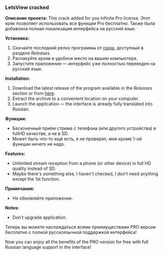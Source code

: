 ### LetsView cracked

**Описание проекта:**
This crack added for you infinite Pro license.
Этот кряк позволяет использовать все функции Pro бесплатно. Также была добавлена полная локализация интерфейса на русский язык.

**Установка:**
1. Скачайте последний релиз программы от [сюда](https://github.com/GodzzilaS/LetsView-cracked/releases/latest), доступный в разделе *Releases*.
2. Распакуйте архив в удобное место на вашем компьютере.
3. Запустите приложение — интерфейс уже полностью переведен на русский язык.
   
**Installation:**
1. Download the latest release of the program available in the *Releases* section or from [here](https://github.com/GodzzilaS/LetsView-cracked/releases/latest).
2. Extract the archive to a convenient location on your computer.
3. Launch the application — the interface is already fully translated into Russian.
   
**Функции:**
- Бесконечный приём стрима с телефона (или другого устройства) в fullHD качестве, а не в SD.
- Может быть что-то ещё есть, я не проверял, мне кроме 1-ой функции ничего не надо.

**Features:**
- Unlimited stream reception from a phone (or other device) in full HD quality instead of SD.
- Maybe there's something else, I haven't checked, I don't need anything except the 1st function.
  
**Примечания:**
- Не обновляйте приложение.
  
**Notes:**
- Don't upgrade application.

Теперь вы можете наслаждаться всеми преимуществами PRO версии бесплатно с полной русскоязычной поддержкой интерфейса!

Now you can enjoy all the benefits of the PRO version for free with full Russian language support in the interface!
